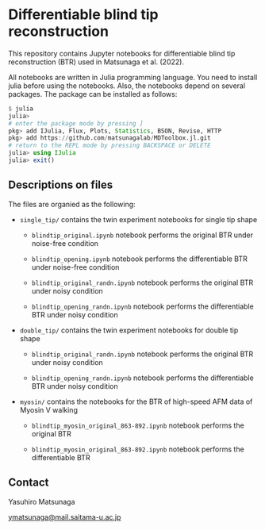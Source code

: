 # Differentiable blind tip reconstruction

This repository contains Jupyter notebooks for differentiable blind tip reconstruction (BTR) used in Matsunaga et al. (2022). 

All notebooks are written in Julia programming language. You need to install julia before using the notebooks. 
Also, the notebooks depend on several packages. The package can be installed as follows:

```julia
$ julia
julia> 
# enter the package mode by pressing ]
pkg> add IJulia, Flux, Plots, Statistics, BSON, Revise, HTTP
pkg> add https://github.com/matsunagalab/MDToolbox.jl.git
# return to the REPL mode by pressing BACKSPACE or DELETE
julia> using IJulia
julia> exit()
```

## Descriptions on files

The files are organied as the following:

- `single_tip/` contains the twin experiment notebooks for single tip shape

  - `blindtip_original.ipynb` notebook performs the original BTR under noise-free condition
 
  - `blindtip_opening.ipynb` notebook performs the differentiable BTR under noise-free condition

  - `blindtip_original_randn.ipynb` notebook performs the original BTR under noisy condition
 
  - `blindtip_opening_randn.ipynb` notebook performs the differentiable BTR under noisy condition

- `double_tip/` contains the twin experiment notebooks for double tip shape

  - `blindtip_original_randn.ipynb` notebook performs the original BTR under noisy condition
 
  - `blindtip_opening_randn.ipynb` notebook performs the differentiable BTR under noisy condition

- `myosin/` contains the notebooks for the BTR of high-speed AFM data of Myosin V walking

  - `blindtip_myosin_original_863-892.ipynb` notebook performs the original BTR
 
  - `blindtip_myosin_original_863-892.ipynb` notebook performs the differentiable BTR
 
## Contact

Yasuhiro Matsunaga

ymatsunaga@mail.saitama-u.ac.jp


